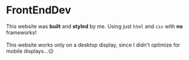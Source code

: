 # FrontEndDev


This website was <b>built</b> and <b>styled</b> by me. Using just <code>html</code> and <code>css</code> with <b>no</b> frameworks! <br><br> This website works only on a desktop display, since I didn't optimize for mobile displays...😥


